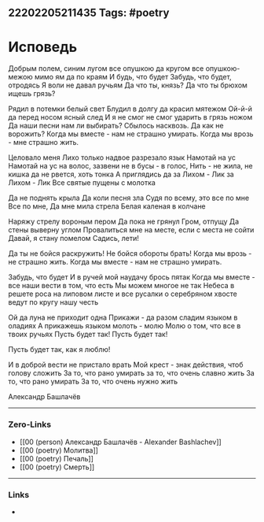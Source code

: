 22202205211435
Tags: #poetry  
---
# Исповедь

Добрым полем, синим лугом
все опушкою да кругом
все опушкою-межою мимо ям да по краям
И будь, что будет
Забудь, что будет, отродясь
Я воли не давал ручьям
Да что ты, князь? Да что ты брюхом ищешь грязь?

Рядил в потемки белый свет
Блудил в долгу да красил мятежом
Ой-й-й да перед носом ясный след
И я не смог
не смог ударить в грязь ножом
Да наши песни нам ли выбирать?
Сбылось насквозь.
Да как не ворожить?
Когда мы вместе - нам не страшно умирать.
Когда мы врозь - мне страшно жить.

Целовало меня Лихо только надвое разрезало язык
Намотай на ус
Намотай на ус на волос,
зазвени не в бусы - в голос,
Нить - не жила, не кишка
да не рвется, хоть тонка
А приглядись
да за Лихом - Лик
за Лихом - Лик
Все святые пущены с молотка

Да не поднять крыла
Да коли песня зла Судя по всему, это все по мне
Все по мне,
Да мне мила стрела
Белая каленая в колчане

Наряжу стрелу вороным пером
Да пока не грянул Гром, отпущу
Да стены выверну углом
Провалиться мне на месте, если с места не сойти
Давай, я стану помелом
Садись, лети!

Да ты не бойся раскружить!
Не бойся обороты брать!
Когда мы врозь - не страшно жить.
Когда мы вместе - нам не страшно умирать.

Забудь, что будет
И в ручей мой наудачу брось пятак
Когда мы вместе - все наши вести в том, что есть
Мы можем многое не так
Небеса в решете
роса на липовом листе
и все русалки о серебряном хвосте
ведут по кругу нашу честь

Ой да луна не приходит одна
Прикажи - да разом сладим языком в оладиях
А прикажешь языком молоть - молю
Молю о том, что все в твоих ручьях
Пусть будет так!
Пусть будет так!

Пусть будет так, как я люблю!

И в доброй вести не пристало врать
Мой крест - знак действия, чтоб голову сложить
За то, что рано умирать
за то, что очень славно жить
За то, что рано умирать
За то, что очень нужно жить

Александр Башлачёв

---
### Zero-Links
- [[00 (person) Александр Башлачёв - Alexander Bashlachev]]
- [[00 (poetry) Молитва]]
- [[00 (poetry) Печаль]]
- [[00 (poetry) Смерть]]
---
### Links
- 


